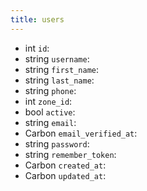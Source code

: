 ```yaml
---
title: users  
---
```


- <span class="type">int</span>  <span class="v-identifier">`id`</span>:
- <span class="type">string</span>  <span class="v-identifier">`username`</span>:
- <span class="type">string</span>  <span class="v-identifier">`first_name`</span>:
- <span class="type">string</span>  <span class="v-identifier">`last_name`</span>:
- <span class="type">string</span>  <span class="v-identifier">`phone`</span>:
- <span class="type">int</span>  <span class="v-identifier">`zone_id`</span>:
- <span class="type">bool</span>  <span class="v-identifier">`active`</span>:
- <span class="type">string</span>  <span class="v-identifier">`email`</span>:
- <span class="type">Carbon</span>  <span class="v-identifier">`email_verified_at`</span>:
- <span class="type">string</span>  <span class="v-identifier">`password`</span>:
- <span class="type">string</span>  <span class="v-identifier">`remember_token`</span>:
- <span class="type">Carbon</span>  <span class="v-identifier">`created_at`</span>:
- <span class="type">Carbon</span>  <span class="v-identifier">`updated_at`</span>:
